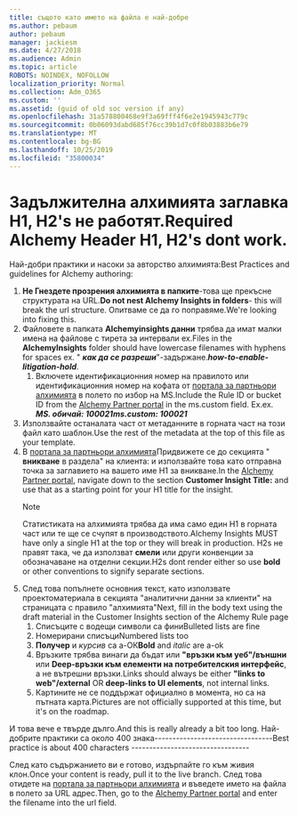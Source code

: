 ```yaml
---
title: същото като името на файла е най-добре
ms.author: pebaum
author: pebaum
manager: jackiesm
ms.date: 4/27/2018
ms.audience: Admin
ms.topic: article
ROBOTS: NOINDEX, NOFOLLOW
localization_priority: Normal
ms.collection: Adm_O365
ms.custom: ''
ms.assetid: (guid of old soc version if any)
ms.openlocfilehash: 31a578800468e9f3a69fff4f6e2e1945943c779c
ms.sourcegitcommit: 0b06093dabd685f76cc39b1d7c0f8b03883b6e79
ms.translationtype: MT
ms.contentlocale: bg-BG
ms.lasthandoff: 10/25/2019
ms.locfileid: "35800034"
---
```

# <a name="required-alchemy-header-h1-h2s-dont-work"></a><span data-ttu-id="777da-102">Задължителна алхимията заглавка H1, H2's не работят.</span><span class="sxs-lookup"><span data-stu-id="777da-102">Required Alchemy Header H1, H2's dont work.</span></span>
<span data-ttu-id="777da-103">Най-добри практики и насоки за авторство алхимията:</span><span class="sxs-lookup"><span data-stu-id="777da-103">Best Practices and guidelines for Alchemy authoring:</span></span>

1. <span data-ttu-id="777da-104">**Не Гнездете прозрения алхимията в папките**-това ще прекъсне структурата на URL.</span><span class="sxs-lookup"><span data-stu-id="777da-104">**Do not nest Alchemy Insights in folders**- this will break the url structure.</span></span> <span data-ttu-id="777da-105">Опитваме се да го поправяме.</span><span class="sxs-lookup"><span data-stu-id="777da-105">We're looking into fixing this.</span></span>
1. <span data-ttu-id="777da-106">Файловете в папката **Alchemyinsights данни** трябва да имат малки имена на файлове с тирета за интервали ex.</span><span class="sxs-lookup"><span data-stu-id="777da-106">Files in the **AlchemyInsights** folder should have lowercase filenames with hyphens for spaces ex.</span></span> <span data-ttu-id="777da-107">" ***как да се разреши***"-задържане.</span><span class="sxs-lookup"><span data-stu-id="777da-107">***how-to-enable-litigation-hold***.</span></span>
    1. <span data-ttu-id="777da-108">Включете идентификационния номер на правилото или идентификационния номер на кофата от [портала за партньори алхимията](https://alchemyportal.azurewebsites.net) в полето по избор на MS.</span><span class="sxs-lookup"><span data-stu-id="777da-108">Include the Rule ID or bucket ID from the [Alchemy Partner portal](https://alchemyportal.azurewebsites.net) in the ms.custom field.</span></span> <span data-ttu-id="777da-109">Ex.</span><span class="sxs-lookup"><span data-stu-id="777da-109">ex.</span></span> <span data-ttu-id="777da-110">***MS. обичай: 100021***</span><span class="sxs-lookup"><span data-stu-id="777da-110">***ms.custom: 100021***</span></span>
1. <span data-ttu-id="777da-111">Използвайте останалата част от метаданните в горната част на този файл като шаблон.</span><span class="sxs-lookup"><span data-stu-id="777da-111">Use the rest of the metadata at the top of this file as your template.</span></span>
1. <span data-ttu-id="777da-112">В [портала за партньори алхимията](https://alchemyportal.azurewebsites.net)Придвижете се до секцията " **вникване** в раздела" на клиента: и използвайте това като отправна точка за заглавието на вашето име H1 за вникване.</span><span class="sxs-lookup"><span data-stu-id="777da-112">In the [Alchemy Partner portal](https://alchemyportal.azurewebsites.net), navigate down to the section **Customer Insight Title:** and use that as a starting point for your H1 title for the insight.</span></span> 
    > [!NOTE]
    > <span data-ttu-id="777da-113">Статистиката на алхимията трябва да има само един H1 в горната част или те ще се счупят в производството.</span><span class="sxs-lookup"><span data-stu-id="777da-113">Alchemy Insights MUST have only a single H1 at the top or they will break in production.</span></span> <span data-ttu-id="777da-114">H2s не правят така, че да използват **смели** или други конвенции за обозначаване на отделни секции.</span><span class="sxs-lookup"><span data-stu-id="777da-114">H2s dont render either so use **bold** or other conventions to signify separate sections.</span></span>
1. <span data-ttu-id="777da-115">След това попълнете основния текст, като използвате проектоматериала в секцията "аналитични данни за клиенти" на страницата с правило "алхимията"</span><span class="sxs-lookup"><span data-stu-id="777da-115">Next, fill in the body text using the draft material in the Customer Insights section of the Alchemy Rule page</span></span>
    1. <span data-ttu-id="777da-116">Списъците с водещи символи са фини</span><span class="sxs-lookup"><span data-stu-id="777da-116">Bulleted lists are fine</span></span>
    1. <span data-ttu-id="777da-117">Номерирани списъци</span><span class="sxs-lookup"><span data-stu-id="777da-117">Numbered lists too</span></span>
    1. <span data-ttu-id="777da-118">**Получер** и *курсив* са а-ОК</span><span class="sxs-lookup"><span data-stu-id="777da-118">**Bold** and *italic* are a-ok</span></span>
    1. <span data-ttu-id="777da-119">Връзките трябва винаги да бъдат или **"връзки към уеб"/външни** или **Deep-връзки към елементи на потребителския интерфейс**, а не вътрешни връзки.</span><span class="sxs-lookup"><span data-stu-id="777da-119">Links should always be either **"links to web"/external** OR **deep-links to UI elements**, not internal links.</span></span>
    1. <span data-ttu-id="777da-120">Картините не се поддържат официално в момента, но са на пътната карта.</span><span class="sxs-lookup"><span data-stu-id="777da-120">Pictures are not officially supported at this time, but it's on the roadmap.</span></span>

<span data-ttu-id="777da-121">И това вече е твърде дълго.</span><span class="sxs-lookup"><span data-stu-id="777da-121">And this is really already a bit too long.</span></span> <span data-ttu-id="777da-122">Най-добрите практики са около 400 знака---------------------------------</span><span class="sxs-lookup"><span data-stu-id="777da-122">Best practice is about 400 characters ---------------------------------</span></span>

<span data-ttu-id="777da-123">След като съдържанието ви е готово, издърпайте го към живия клон.</span><span class="sxs-lookup"><span data-stu-id="777da-123">Once your content is ready, pull it to the live branch.</span></span> <span data-ttu-id="777da-124">След това отидете на [портала за партньори алхимията](https://alchemyportal.azurewebsites.net) и въведете името на файла в полето за URL адрес.</span><span class="sxs-lookup"><span data-stu-id="777da-124">Then, go to the [Alchemy Partner portal](https://alchemyportal.azurewebsites.net) and enter the filename into the url field.</span></span> 